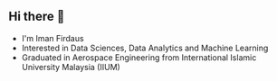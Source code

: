 ## Hi there 👋

- I'm Iman Firdaus
- Interested in Data Sciences, Data Analytics and Machine Learning
- Graduated in Aerospace Engineering from International Islamic University Malaysia (IIUM)

<!--
**imanfirdaus27/imanfirdaus27** is a ✨ _special_ ✨ repository because its `README.md` (this file) appears on your GitHub profile.

Here are some ideas to get you started:

- 😄 I'm Iman Firdaus
- ⚡ Interested in Data Sciences, Data Analytics and Machine Learning
- 🌱 I’m currently transitioning from aerospace engineering to data analytics and data science
- 👯 Graduated in Aerospace Engineering from IIUM
-->
